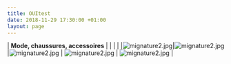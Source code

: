 ```yaml
---
title: OUItest
date: 2018-11-29 17:30:00 +01:00
layout: page
---
```


| **Mode, chaussures, accessoires** | |  |  |
|![mignature2.jpg](/uploads/mignature2.jpg)|![mignature2.jpg](/uploads/mignature2.jpg) |![mignature2.jpg](/uploads/mignature2.jpg) | ![mignature2.jpg](/uploads/mignature2.jpg) | ![mignature2.jpg](/uploads/mignature2.jpg) |
